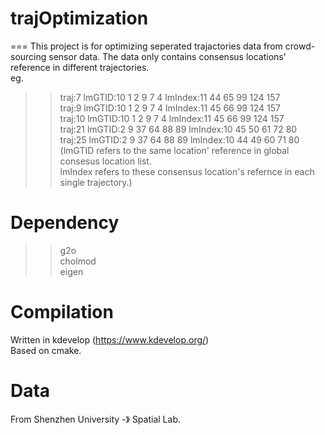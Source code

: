 # trajOptimization
===
This project is for optimizing seperated trajactories data from crowd-sourcing sensor data. The data only contains consensus locations' reference in different trajectories.<br>
eg. <br>
>>traj:7	lmGTID:10 1 2 9 7 4	lmIndex:11 44 65 99 124 157<br>
>>traj:9	lmGTID:10 1 2 9 7 4	lmIndex:11 45 66 99 124 157<br>
>>traj:10	lmGTID:10 1 2 9 7 4	lmIndex:11 45 66 99 124 157<br>
>>traj:21	lmGTID:2 9 37 64 88 89	lmIndex:10 45 50 61 72 80<br>
>>traj:25	lmGTID:2 9 37 64 88 89	lmIndex:10 44 49 60 71 80<br>
>>(lmGTID refers to the same location' reference in global consesus location list.<br>
>>lmIndex refers to these consensus location's refernce in each single trajectory.)<br>
     
# Dependency
>>g2o<br>
>>cholmod<br>
>>eigen<br>
  
# Compilation
Written in kdevelop (https://www.kdevelop.org/)<br>
Based on cmake.<br>
  
# Data
From Shenzhen University -》 Spatial Lab.<br>

